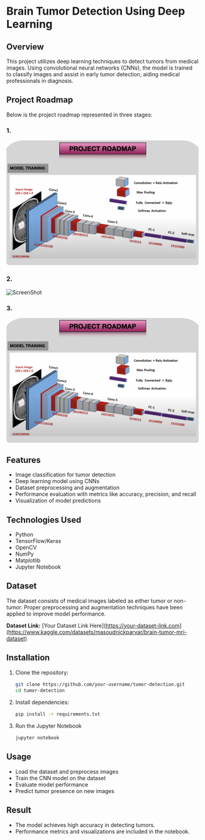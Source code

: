 # Brain Tumor Detection Using Deep Learning

## Overview
This project utilizes deep learning techniques to detect tumors from medical images. Using convolutional neural networks (CNNs), the model is trained to classify images and assist in early tumor detection, aiding medical professionals in diagnosis.

## Project Roadmap  

Below is the project roadmap represented in three stages:

### 1. 
![ScreenShot](221C8C41-26F6-45DD-A6BE-A6D09A1C8DF5_1_105_c.jpeg)  

### 2.  
![ScreenShot](image1.jpeg) 

### 3.  
![ScreenShot](221C8C41-26F6-45DD-A6BE-A6D09A1C8DF5_1_105_c.jpeg)  

## Features
- Image classification for tumor detection
- Deep learning model using CNNs
- Dataset preprocessing and augmentation
- Performance evaluation with metrics like accuracy, precision, and recall
- Visualization of model predictions

## Technologies Used
- Python
- TensorFlow/Keras
- OpenCV
- NumPy
- Matplotlib
- Jupyter Notebook

## Dataset  
The dataset consists of medical images labeled as either tumor or non-tumor. Proper preprocessing and augmentation techniques have been applied to improve model performance.  

**Dataset Link:** [Your Dataset Link Here](https://your-dataset-link.com](https://www.kaggle.com/datasets/masoudnickparvar/brain-tumor-mri-dataset)  


## Installation
1. Clone the repository:
   ```bash
   git clone https://github.com/your-username/tumor-detection.git
   cd tumor-detection
2. Install dependencies:
   ```bash
   pip install -r requirements.txt
3. Run the Jupyter Notebook
   ```bash
   jupyter notebook

## Usage
- Load the dataset and preprocess images
- Train the CNN model on the dataset
- Evaluate model performance
- Predict tumor presence on new images

## Result
- The model achieves high accuracy in detecting tumors.
- Performance metrics and visualizations are included in the notebook.


  
   
